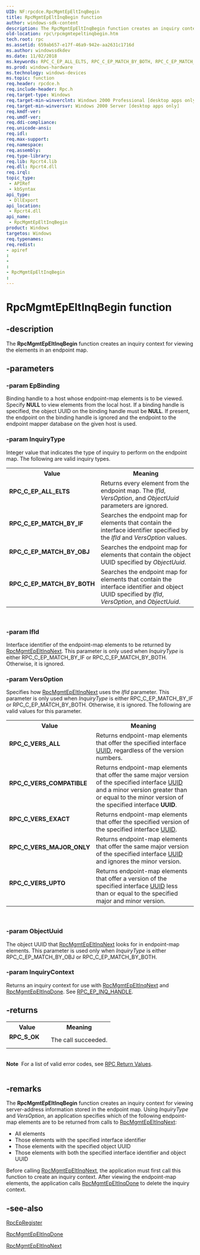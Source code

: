 ```yaml
---
UID: NF:rpcdce.RpcMgmtEpEltInqBegin
title: RpcMgmtEpEltInqBegin function
author: windows-sdk-content
description: The RpcMgmtEpEltInqBegin function creates an inquiry context for viewing the elements in an endpoint map.
old-location: rpc\rpcmgmtepeltinqbegin.htm
tech.root: rpc
ms.assetid: 659ab657-e17f-46a9-942e-aa2631c1716d
ms.author: windowssdkdev
ms.date: 11/02/2018
ms.keywords: RPC_C_EP_ALL_ELTS, RPC_C_EP_MATCH_BY_BOTH, RPC_C_EP_MATCH_BY_IF, RPC_C_EP_MATCH_BY_OBJ, RPC_C_VERS_ALL, RPC_C_VERS_COMPATIBLE, RPC_C_VERS_EXACT, RPC_C_VERS_MAJOR_ONLY, RPC_C_VERS_UPTO, RpcMgmtEpEltInqBegin, RpcMgmtEpEltInqBegin function [RPC], _rpc_rpcmgmtepeltinqbegin, rpc.rpcmgmtepeltinqbegin, rpcdce/RpcMgmtEpEltInqBegin
ms.prod: windows-hardware
ms.technology: windows-devices
ms.topic: function
req.header: rpcdce.h
req.include-header: Rpc.h
req.target-type: Windows
req.target-min-winverclnt: Windows 2000 Professional [desktop apps only]
req.target-min-winversvr: Windows 2000 Server [desktop apps only]
req.kmdf-ver: 
req.umdf-ver: 
req.ddi-compliance: 
req.unicode-ansi: 
req.idl: 
req.max-support: 
req.namespace: 
req.assembly: 
req.type-library: 
req.lib: Rpcrt4.lib
req.dll: Rpcrt4.dll
req.irql: 
topic_type:
 - APIRef
 - kbSyntax
api_type:
 - DllExport
api_location:
 - Rpcrt4.dll
api_name:
 - RpcMgmtEpEltInqBegin
product: Windows
targetos: Windows
req.typenames: 
req.redist: 
- apiref
: 
- 
: 
- RpcMgmtEpEltInqBegin
: 
---
```


# RpcMgmtEpEltInqBegin function


## -description


The 
<b>RpcMgmtEpEltInqBegin</b> function creates an inquiry context for viewing the elements in an endpoint map.


## -parameters




### -param EpBinding

Binding handle to a host whose endpoint-map elements is to be viewed. Specify <b>NULL</b> to view elements from the local host. If a binding handle is specified, the object UUID on the binding handle must be <b>NULL</b>. If present, the endpoint on the binding handle is ignored and the endpoint to the endpoint mapper database on the given host is used.


### -param InquiryType

Integer value that indicates the type of inquiry to perform on the endpoint map. The following are valid inquiry types. 



<table>
<tr>
<th>Value</th>
<th>Meaning</th>
</tr>
<tr>
<td width="40%"><a id="RPC_C_EP_ALL_ELTS"></a><a id="rpc_c_ep_all_elts"></a><dl>
<dt><b>RPC_C_EP_ALL_ELTS</b></dt>
</dl>
</td>
<td width="60%">
Returns every element from the endpoint map. The <i>IfId</i>, <i>VersOption</i>, and <i>ObjectUuid</i> parameters are ignored.

</td>
</tr>
<tr>
<td width="40%"><a id="RPC_C_EP_MATCH_BY_IF"></a><a id="rpc_c_ep_match_by_if"></a><dl>
<dt><b>RPC_C_EP_MATCH_BY_IF</b></dt>
</dl>
</td>
<td width="60%">
Searches the endpoint map for elements that contain the interface identifier specified by the <i>IfId</i> and <i>VersOption</i> values.

</td>
</tr>
<tr>
<td width="40%"><a id="RPC_C_EP_MATCH_BY_OBJ"></a><a id="rpc_c_ep_match_by_obj"></a><dl>
<dt><b>RPC_C_EP_MATCH_BY_OBJ</b></dt>
</dl>
</td>
<td width="60%">
Searches the endpoint map for elements that contain the object UUID specified by <i>ObjectUuid</i>.

</td>
</tr>
<tr>
<td width="40%"><a id="RPC_C_EP_MATCH_BY_BOTH"></a><a id="rpc_c_ep_match_by_both"></a><dl>
<dt><b>RPC_C_EP_MATCH_BY_BOTH</b></dt>
</dl>
</td>
<td width="60%">
Searches the endpoint map for elements that contain the interface identifier and object UUID specified by <i>IfId</i>, <i>VersOption</i>, and <i>ObjectUuid</i>.

</td>
</tr>
</table>
 


### -param IfId

Interface identifier of the endpoint-map elements to be returned by 
<a href="https://msdn.microsoft.com/e1f79435-6868-453b-8237-da52e57ec96f">RpcMgmtEpEltInqNext</a>. This parameter is only used when <i>InquiryType</i> is either RPC_C_EP_MATCH_BY_IF or RPC_C_EP_MATCH_BY_BOTH. Otherwise, it is ignored.


### -param VersOption

Specifies how 
<a href="https://msdn.microsoft.com/e1f79435-6868-453b-8237-da52e57ec96f">RpcMgmtEpEltInqNext</a> uses the <i>IfId</i> parameter. This parameter is only used when <i>InquiryType</i> is either RPC_C_EP_MATCH_BY_IF or RPC_C_EP_MATCH_BY_BOTH. Otherwise, it is ignored. The following are valid values for this parameter. 



<table>
<tr>
<th>Value</th>
<th>Meaning</th>
</tr>
<tr>
<td width="40%"><a id="RPC_C_VERS_ALL"></a><a id="rpc_c_vers_all"></a><dl>
<dt><b>RPC_C_VERS_ALL</b></dt>
</dl>
</td>
<td width="60%">
Returns endpoint-map elements that offer the specified interface 
<a href="https://msdn.microsoft.com/14288352-43c3-4e4d-a3f1-e924a8261d2b">UUID</a>, regardless of the version numbers.

</td>
</tr>
<tr>
<td width="40%"><a id="RPC_C_VERS_COMPATIBLE"></a><a id="rpc_c_vers_compatible"></a><dl>
<dt><b>RPC_C_VERS_COMPATIBLE</b></dt>
</dl>
</td>
<td width="60%">
Returns endpoint-map elements that offer the same major version of the specified interface 
<a href="https://msdn.microsoft.com/14288352-43c3-4e4d-a3f1-e924a8261d2b">UUID</a> and a minor version greater than or equal to the minor version of the specified interface 
<b>UUID</b>.

</td>
</tr>
<tr>
<td width="40%"><a id="RPC_C_VERS_EXACT"></a><a id="rpc_c_vers_exact"></a><dl>
<dt><b>RPC_C_VERS_EXACT</b></dt>
</dl>
</td>
<td width="60%">
Returns endpoint-map elements that offer the specified version of the specified interface 
<a href="https://msdn.microsoft.com/14288352-43c3-4e4d-a3f1-e924a8261d2b">UUID</a>.

</td>
</tr>
<tr>
<td width="40%"><a id="RPC_C_VERS_MAJOR_ONLY"></a><a id="rpc_c_vers_major_only"></a><dl>
<dt><b>RPC_C_VERS_MAJOR_ONLY</b></dt>
</dl>
</td>
<td width="60%">
Returns endpoint-map elements that offer the same major version of the specified interface 
<a href="https://msdn.microsoft.com/14288352-43c3-4e4d-a3f1-e924a8261d2b">UUID</a> and ignores the minor version.

</td>
</tr>
<tr>
<td width="40%"><a id="RPC_C_VERS_UPTO"></a><a id="rpc_c_vers_upto"></a><dl>
<dt><b>RPC_C_VERS_UPTO</b></dt>
</dl>
</td>
<td width="60%">
Returns endpoint-map elements that offer a version of the specified interface 
<a href="https://msdn.microsoft.com/14288352-43c3-4e4d-a3f1-e924a8261d2b">UUID</a> less than or equal to the specified major and minor version.

</td>
</tr>
</table>
 


### -param ObjectUuid

The object UUID that 
<a href="https://msdn.microsoft.com/e1f79435-6868-453b-8237-da52e57ec96f">RpcMgmtEpEltInqNext</a> looks for in endpoint-map elements. This parameter is used only when <i>InquiryType</i> is either RPC_C_EP_MATCH_BY_OBJ or RPC_C_EP_MATCH_BY_BOTH.


### -param InquiryContext

Returns an inquiry context for use with 
<a href="https://msdn.microsoft.com/e1f79435-6868-453b-8237-da52e57ec96f">RpcMgmtEpEltInqNext</a> and 
<a href="https://msdn.microsoft.com/7a0aac99-8829-4720-a388-da88d015d596">RpcMgmtEpEltInqDone</a>. See 
<a href="https://msdn.microsoft.com/e18ce800-0110-4450-9a1b-a3f777d00f2d">RPC_EP_INQ_HANDLE</a>.


## -returns



<table>
<tr>
<th>Value</th>
<th>Meaning</th>
</tr>
<tr>
<td width="40%">
<dl>
<dt><b>RPC_S_OK</b></dt>
</dl>
</td>
<td width="60%">
The call succeeded.

</td>
</tr>
</table>
 

<div class="alert"><b>Note</b>  For a list of valid error codes, see 
<a href="https://msdn.microsoft.com/0223aa7a-b0cf-49e3-9f08-90be5ccffbd1">RPC Return Values</a>.</div>
<div> </div>



## -remarks



The 
<b>RpcMgmtEpEltInqBegin</b> function creates an inquiry context for viewing server-address information stored in the endpoint map. Using <i>InquiryType</i> and <i>VersOption</i>, an application specifies which of the following endpoint-map elements are to be returned from calls to 
<a href="https://msdn.microsoft.com/e1f79435-6868-453b-8237-da52e57ec96f">RpcMgmtEpEltInqNext</a>:

<ul>
<li>All elements</li>
<li>Those elements with the specified interface identifier</li>
<li>Those elements with the specified object UUID</li>
<li>Those elements with both the specified interface identifier and object UUID</li>
</ul>
Before calling 
<a href="https://msdn.microsoft.com/e1f79435-6868-453b-8237-da52e57ec96f">RpcMgmtEpEltInqNext</a>, the application must first call this function to create an inquiry context. After viewing the endpoint-map elements, the application calls 
<a href="https://msdn.microsoft.com/7a0aac99-8829-4720-a388-da88d015d596">RpcMgmtEpEltInqDone</a> to delete the inquiry context.




## -see-also




<a href="https://msdn.microsoft.com/35656cdd-b1ae-43d3-a5c7-92bdb7726d5b">RpcEpRegister</a>



<a href="https://msdn.microsoft.com/7a0aac99-8829-4720-a388-da88d015d596">RpcMgmtEpEltInqDone</a>



<a href="https://msdn.microsoft.com/e1f79435-6868-453b-8237-da52e57ec96f">RpcMgmtEpEltInqNext</a>
 

 


